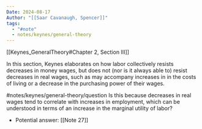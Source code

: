 ```yaml
---
Date: 2024-08-17
Author: "[[Saar Cavanaugh, Spencer]]"
tags:
  - "#note"
  - notes/keynes/general-theory
---
```

[[Keynes_GeneralTheory#Chapter 2, Section III]]

In this section, Keynes elaborates on how labor collectively resists decreases in money wages, but does not (nor is it always able to) resist decreases in real wages, such as may accompany increases in in the costs of living or a decrease in the purchasing power of their wages. 

#notes/keynes/general-theory/question Is this because decreases in real wages tend to correlate with increases in employment, which can be understood in terms of an increase in the marginal utility of labor? 
- Potential answer: [[Note 27]]
